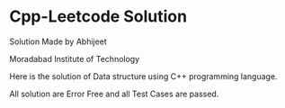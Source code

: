 # Cpp-Leetcode Solution

Solution Made by Abhijeet 

Moradabad Institute of Technology

Here is the solution of Data structure using C++ programming language.

All solution are Error Free and all Test Cases are passed.
